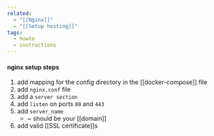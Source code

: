 ```yaml
---
related:
  - "[[Nginx]]"
  - "[[Setup hosting]]"
tags:
  - howto
  - instructions
---
```

#### nginx setup steps
1. add mapping for the config directory in the [[docker-compose]] file
2. add `nginx.conf` file
3. add a `server section`
4. add `listen` on ports `80` and `443`
5. add `server_name`
	- ~ should be your [[domain]]
6. add valid [[SSL certificate]]s
